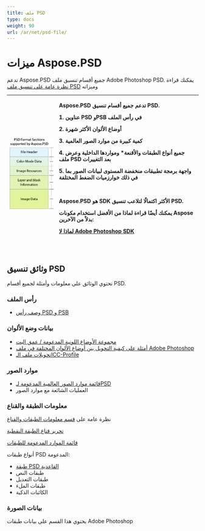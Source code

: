```yaml
---
title: ملف PSD
type: docs
weight: 90
url: /ar/net/psd-file/
---
```


# **ميزات Aspose.PSD**
تدعم Aspose.PSD جميع أقسام تنسيق ملف Adobe Photoshop PSD. يمكنك قراءة [نظرة عامة على تنسيق ملف PSD](/psd/ar/net/psd-format-overview/) وميزاته


|![todo:image_alt_text](psd-file_1.png)|<p>Aspose.PSD تدعم جميع أقسام تنسيق PSD.</p><p>1. عناوين PSD وPSB في رأس الملف</p><p>2. أوضاع الألوان الأكثر شهرة</p><p>3. كمية كبيرة من موارد الصور العالمية</p><p>4. جميع أنواع الطبقات والأقنعة* ومواردها الداخلية وعرض ملف PSD بعد التغييرات</p><p>5. واجهة برمجة تطبيقات منخفضة المستوى لبيانات الصور بما في ذلك خوارزميات الضغط المختلفة</p><p> </p><p>Aspose.PSD هو SDK الأكثر اكتمالًا لتلاعب تنسيق PSD.</p><p>يمكنك أيضًا قراءة لماذا من الأفضل استخدام مكونات Aspose بدلاً من الآخرين:</p><p>[لماذا لا Adobe Photoshop SDK](/psd/ar/net/why-not-adobe-photoshop-sdk-html/)</p><p> </p>|
| :- | :- |
## **وثائق تنسيق PSD**
تحتوي الوثائق على معلومات وأمثلة لجميع أقسام PSD.
### **رأس الملف**
- [وصف رأس PSD و PSB](/psd/ar/net/psd-and-psb-file-header/)
### **بيانات وضع الألوان**
- [مجموعة الأوضاع اللونية المدعومة / عمق البت](/psd/ar/net/supported-combination-of-color-modes-and-bit-depth-in-psd/)
- [أمثلة على كيفية التحويل بين أوضاع الألوان المختلفة في ملف Adobe Photoshop](/psd/ar/net/psd-convert-between-different-color-modes/)
- [تحويلات ملف الـICC-Profile](https://docs.aspose.com/display/psdjava/Color+Space+Conversion+for+JPEG+through+ICC+Profiles)
### **موارد الصور**
- [قائمة موارد الصور العالمية المدعومة لـPSD](/psd/ar/net/list-of-the-supported-psd-global-image-resources/)
- العمليات الشائعة مع موارد الصور
### **معلومات الطبقة والقناع**
نظرة عامة على [قسم معلومات الطبقات والقناع](/psd/ar/net/layers-and-mask-information-section-html/)

[تحرير قناع الطبقة النقطية](/psd/ar/net/editing-raster-layer-masks-in-psd-file-via-api/)

[قائمة الموارد المدعومة للطبقات](/psd/ar/net/list-of-psd-layer-resources/)

أنواع طبقات PSD المدعومة:

- [طبقة PSD القاعدية](/psd/ar/net/psd-layer/)
- طبقات النص
- طبقات التعديل
- طبقات الملء
- الكائنات الذكية
### **بيانات الصورة**
يحتوي هذا القسم على بيانات طبقات Adobe Photoshop